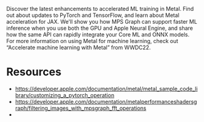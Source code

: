 Discover the latest enhancements to accelerated ML training in Metal. Find out about updates to PyTorch and TensorFlow, and learn about Metal acceleration for JAX. We'll show you how MPS Graph can support faster ML inference when you use both the GPU and Apple Neural Engine, and share how the same API can rapidly integrate your Core ML and ONNX models. For more information on using Metal for machine learning, check out “Accelerate machine learning with Metal” from WWDC22.

# Resources
* https://developer.apple.com/documentation/metal/metal_sample_code_library/customizing_a_pytorch_operation
* https://developer.apple.com/documentation/metalperformanceshadersgraph/filtering_images_with_mpsgraph_fft_operations
* 